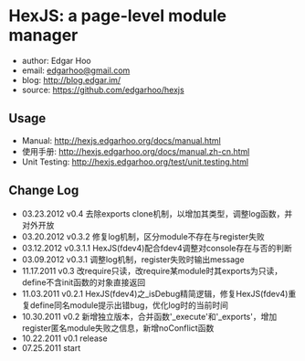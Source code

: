 HexJS: a page-level module manager
==================

 * author: Edgar Hoo
 * email: edgarhoo@gmail.com
 * blog: http://blog.edgar.im/
 * source: https://github.com/edgarhoo/hexjs

## Usage
 * Manual: http://hexjs.edgarhoo.org/docs/manual.html
 * 使用手册: http://hexjs.edgarhoo.org/docs/manual.zh-cn.html
 * Unit Testing: http://hexjs.edgarhoo.org/test/unit.testing.html

## Change Log
 * 03.23.2012 v0.4 去除exports clone机制，以增加其类型，调整log函数，并对外开放
 * 03.20.2012 v0.3.2 修复log机制，区分module不存在与register失败
 * 03.12.2012 v0.3.1.1 HexJS(fdev4)配合fdev4调整对console存在与否的判断
 * 03.09.2012 v0.3.1 调整log机制，register失败时输出message
 * 11.17.2011 v0.3 改require只读，改require某module时其exports为只读，define不含init函数的对象直接返回
 * 11.03.2011 v0.2.1 HexJS(fdev4)之_isDebug精简逻辑，修复HexJS(fdev4)重复define同名module提示出错bug，优化log时的当前时间
 * 10.30.2011 v0.2 新增独立版本，合并函数'_execute'和'_exports'，增加register匿名module失败之信息，新增noConflict函数
 * 10.22.2011 v0.1 release
 * 07.25.2011 start
